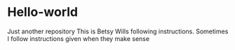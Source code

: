 # Hello-world
Just another repository
This is Betsy Wills following instructions.
Sometimes I follow instructions given when they make sense
